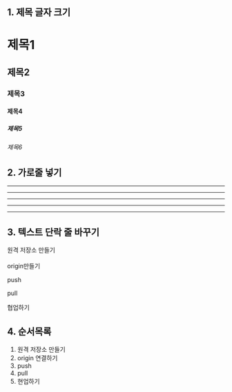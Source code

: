 ## 1. 제목 글자 크기
# 제목1
## 제목2
### 제목3
#### 제목4
##### 제목5
###### 제목6

## 2. 가로줄 넣기 <!-- -,* 3개 이상이면 되면 -->
---
--------
***
*****
* * * *

## 3. 텍스트 단락 줄 바꾸기
원격 저장소 만들기<br><br>origin만들기

push

pull

협업하기

## 4. 순서목록
1. 원격 저장소 만들기
2. origin 연결하기
3. push
4. pull
5. 현업하기

##

